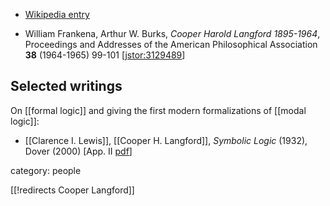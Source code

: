 
* [Wikipedia entry](https://en.wikipedia.org/wiki/Cooper_Harold_Langford)

* William Frankena, Arthur W. Burks, *Cooper Harold Langford 1895-1964*, Proceedings and Addresses of the American Philosophical Association **38** (1964-1965) 99-101 &lbrack;[jstor:3129489](https://www.jstor.org/stable/3129489)&rbrack;


## Selected writings

On [[formal logic]] and giving the first modern formalizations of [[modal logic]]:

* [[Clarence I. Lewis]], [[Cooper H. Langford]], *Symbolic Logic* (1932), Dover (2000) &lbrack;App. II [pdf](https://www.hist-analytic.com/Lewisstrict.pdf)&rbrack;


category: people

[[!redirects Cooper Langford]]